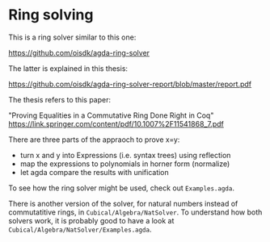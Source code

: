 Ring solving
========================================

This is a ring solver similar to this one:

https://github.com/oisdk/agda-ring-solver

The latter is explained in this thesis:

https://github.com/oisdk/agda-ring-solver-report/blob/master/report.pdf

The thesis refers to this paper:

"Proving Equalities in a Commutative Ring Done Right in Coq"
https://link.springer.com/content/pdf/10.1007%2F11541868_7.pdf

There are three parts of the appraoch to prove x=y:
* turn x and y into Expressions (i.e. syntax trees) using reflection
* map the expressions to polynomials in horner form (normalize)
* let agda compare the results with unification

To see how the ring solver might be used, check out `Examples.agda`.

There is another version of the solver, for natural numbers instead of commutatitive rings, in `Cubical/Algebra/NatSolver`.
To understand how both solvers work, it is probably good to have a look at `Cubical/Algebra/NatSolver/Examples.agda`.
